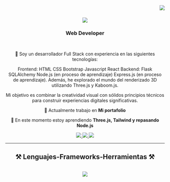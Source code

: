 <img align="right" src="https://visitor-badge.laobi.icu/badge?page_id=Fabianyzb.Fabianyzb" />

<h1 align="center">
    <img src="https://readme-typing-svg.herokuapp.com/?font=Righteous&size=35&center=true&vCenter=true&width=500&height=70&duration=4000&lines=Hola!+👋;+Soy+Fabian+Yanez;" />
</h1>

<h3 align="center">Web Developer</h3>

<br/>

<div align="center">

 🚴 Soy un desarrollador Full Stack con experiencia en las siguientes tecnologías:

Frontend:
HTML
CSS
Bootstrap
Javascript
React
Backend:
Flask
SQLAlchemy
Node.js (en proceso de aprendizaje)
Express.js (en proceso de aprendizaje). 
Además, he explorado el mundo del renderizado 3D utilizando Three.js y Kaboom.js.

Mi objetivo es combinar la creatividad visual con sólidos principios técnicos para construir experiencias digitales significativas.
 
 🔭 Actualmente trabajo en **Mi portafolio**
 
 🌱 En este momento estoy aprendiendo **Three.js, Tailwind y repasando Node.js**

 </div>
 
<div align="center"> 
  <a href="mailto:fabian.yzb@gmail.com">
    <img src="https://img.shields.io/badge/Gmail-333333?style=for-the-badge&logo=gmail&logoColor=red" />
  </a>
  <a href="https://linkedin.com/in/fabian-yzb/" target="_blank">
    <img src="https://img.shields.io/badge/LinkedIn-0077B5?style=for-the-badge&logo=linkedin&logoColor=white" target="_blank" />
  </a>
  <a href="" target="_blank"> <!-- Poner Mi portfolio -->
     <img src="https://img.shields.io/badge/Portfolio-FF5722?style=for-the-badge&logo=todoist&logoColor=white" target="_blank" /> <!-- sqlite, safari, google-chrome are other good icon options -->
  </a>
</div>

 <hr/>
 
<h2 align="center">⚒️ Lenguajes-Frameworks-Herramientas ⚒️</h2>
<br/>
<div align="center">
    <img src="https://skillicons.dev/icons?i=react,bootstrap,html,css,vscode,github,figma,postman,nodejs,javascript,express,postgresql,flask,git" />
    <!-- <img src="https://skillicons.dev/icons?i=" /><br> -->
</div>
